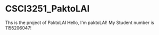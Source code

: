 # CSCI3251_PaktoLAI
Ths is the project of PaktoLAI
Hello, I'm paktoLAI!
My Student number is 1155206047!
